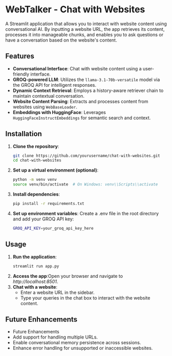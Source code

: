 # WebTalker - Chat with Websites

A Streamlit application that allows you to interact with website content using conversational AI. By inputting a website URL, the app retrieves its content, processes it into manageable chunks, and enables you to ask questions or have a conversation based on the website's content.

## Features

- **Conversational Interface**: Chat with website content using a user-friendly interface.
- **GROQ-powered LLM**: Utilizes the `llama-3.1-70b-versatile` model via the GROQ API for intelligent responses.
- **Dynamic Context Retrieval**: Employs a history-aware retriever chain to maintain contextual conversation.
- **Website Content Parsing**: Extracts and processes content from websites using `WebBaseLoader`.
- **Embeddings with HuggingFace**: Leverages `HuggingFaceInstructEmbeddings` for semantic search and context.

## Installation
1. **Clone the repository**:
   ```bash
   git clone https://github.com/yourusername/chat-with-websites.git
   cd chat-with-websites
2. **Set up a virtual environment (optional)**:
   ```bash
   python -m venv venv
   source venv/bin/activate  # On Windows: venv\\Scripts\\activate
3. **Install dependencies**:
   ```bash
   pip install -r requirements.txt
4. **Set up environment variables**: Create a .env file in the root directory and add your GROQ API key:
   ```bash
   GROQ_API_KEY=your_groq_api_key_here
   
## Usage
1. **Run the application**:
   ```bash
   streamlit run app.py
2.  **Access the app**:Open your browser and navigate to *http://localhost:8501*.
3. **Chat with a website**:
   - Enter a website URL in the sidebar.
   - Type your queries in the chat box to interact with the website content.
  
## Future Enhancements
   - Future Enhancements
   - Add support for handling multiple URLs.
   - Enable conversational memory persistence across sessions.
   - Enhance error handling for unsupported or inaccessible websites.

